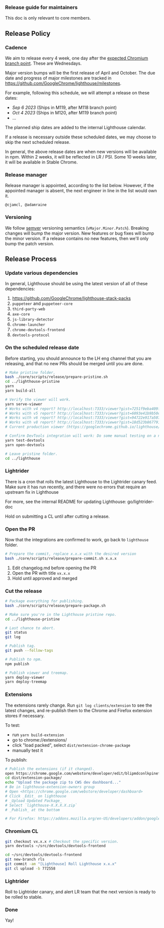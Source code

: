 ### Release guide for maintainers

This doc is only relevant to core members.

## Release Policy

### Cadence

We aim to release every 4 week, one day after the [expected Chromium branch point](https://www.chromium.org/developers/calendar). These are Wednesdays.

Major version bumps will be the first release of April and October. The due date and progress of major milestones are tracked in https://github.com/GoogleChrome/lighthouse/milestones.

For example, following this schedule, we will attempt a release on these dates:

* _Sep 6 2023_ (Ships in M119, after M118 branch point)
* _Oct 4 2023_ (Ships in M120, after M119 branch point)
* ...

The planned ship dates are added to the internal Lighthouse calendar.

If a release is necessary outside these scheduled dates, we may choose to skip the next scheduled release.

In general, the above release dates are when new versions will be available in npm. Within 2 weeks, it will be reflected in LR / PSI. Some 10 weeks later, it will be available in Stable Chrome.

### Release manager

Release manager is appointed, according to the list below. However, if the appointed manager is absent, the next engineer in line in the list would own it.

    @cjamcl, @adamraine

### Versioning

We follow [semver](https://semver.org/) versioning semantics (`vMajor.Minor.Patch`). Breaking changes will bump the major version. New features or bug fixes will bump the minor version. If a release contains no new features, then we'll only bump the patch version.

## Release Process

### Update various dependencies

In general, Lighthouse should be using the latest version of all of these dependencies:

1. https://github.com/GoogleChrome/lighthouse-stack-packs
1. `puppeteer` and `puppeteer-core`
1. `third-party-web`
1. `axe-core`
1. `js-library-detector`
1. `chrome-launcher`
1. `chrome-devtools-frontend`
1. `devtools-protocol`

### On the scheduled release date

Before starting, you should announce to the LH eng channel that you are releasing,
and that no new PRs should be merged until you are done.

```sh
# Make pristine folder.
bash ./core/scripts/release/prepare-pristine.sh
cd ../lighthouse-pristine
yarn
yarn build-all

# Verify the viewer will work.
yarn serve-viewer
# Works with v4 report? http://localhost:7333/viewer?gist=7251f9eba409f385e4c0424515fe8009
# Works with v5 report? http://localhost:7333/viewer?gist=6093e41b9b50c8d642a7e6bbc784e32f
# Works with v6 report? http://localhost:7333/viewer?gist=94722e917a507feb5371ad51be6c3334
# Works with v8 report? http://localhost:7333/viewer?gist=18d523b86779185ecfd376d58f891e1d
# Current production viewer (https://googlechrome.github.io/lighthouse/viewer/) has forward compat with next major LHR?

# Confirm DevTools integration will work: Do some manual testing on a number of sites.
yarn test-devtools
yarn open-devtools

# Leave pristine folder.
cd ../lighthouse
```

### Lightrider

There is a cron that rolls the latest Lighthouse to the Lightrider canary feed.
Make sure it has run recently, and there were no errors that require an upstream
fix in Lighthouse

For more, see the internal README for updating Lighthouse: go/lightrider-doc

Hold on submitting a CL until after cutting a release.

### Open the PR

Now that the integrations are confirmed to work, go back to `lighthouse` folder.

```sh
# Prepare the commit, replace x.x.x with the desired version
bash ./core/scripts/release/prepare-commit.sh x.x.x
```

1. Edit changelog.md before opening the PR
1. Open the PR with title `vx.x.x`
1. Hold until approved and merged

### Cut the release

```sh
# Package everything for publishing.
bash ./core/scripts/release/prepare-package.sh

# Make sure you're in the Lighthouse pristine repo.
cd ../lighthouse-pristine

# Last chance to abort.
git status
git log

# Publish tag.
git push --follow-tags

# Publish to npm.
npm publish

# Publish viewer and treemap.
yarn deploy-viewer
yarn deploy-treemap
```

### Extensions

The extensions rarely change. Run `git log clients/extension` to see the latest changes,
and re-publish them to the Chrome and Firefox extension stores if necessary.

To test:

- run `yarn build-extension`
- go to chrome://extensions/
- click "load packed", select `dist/extension-chrome-package`
- manually test it

To publish:

```sh
# Publish the extensions (if it changed).
open https://chrome.google.com/webstore/developer/edit/blipmdconlkpinefehnmjammfjpmpbjk
cd dist/extension-package/
echo "Upload the package zip to CWS dev dashboard..."
# Be in lighthouse-extension-owners group
# Open <https://chrome.google.com/webstore/developer/dashboard>
# Click _Edit_ on lighthouse
# _Upload Updated Package_
# Select `lighthouse-X.X.X.X.zip`
# _Publish_ at the bottom

# For Firefox: https://addons.mozilla.org/en-US/developers/addon/google-lighthouse/versions/submit/
```

### Chromium CL

```sh
git checkout vx.x.x # Checkout the specific version.
yarn devtools ~/src/devtools/devtools-frontend

cd ~/src/devtools/devtools-frontend
git new-branch rls
git commit -am "[Lighthouse] Roll Lighthouse x.x.x"
git cl upload -b 772558
```

### Lightrider

Roll to Lightrider canary, and alert LR team that the next version is ready to be rolled to stable.

### Done

Yay!
